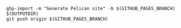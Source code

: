	ghp-import -m "Generate Pelican site" -b $(GITHUB_PAGES_BRANCH) $(OUTPUTDIR)
	git push origin $(GITHUB_PAGES_BRANCH)

	